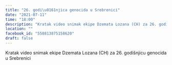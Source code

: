 ```yaml
---
title: "26. godi\u0161njica genocida u Srebrenici"
date: "2021-07-11"
time: "18:00"
description: "Kratak video snimak ekipe Dzemata Lozana (CH) za 26. godi\u0161njicu genocida u Srebrenici"
location: ""
facebook_id: "558813875158620"
draft: false
---
```


Kratak video snimak ekipe Dzemata Lozana (CH) za 26. godišnjicu genocida u Srebrenici